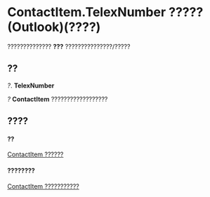 
# ContactItem.TelexNumber ????? (Outlook)(????)

?????????????? **???** ???????????????/?????


## ??

 _?_. **TelexNumber**

 _?_ **ContactItem** ??????????????????


## ????


#### ??


[ContactItem ??????](8e32093c-a678-f1fd-3f35-c2d8994d166f.md)
#### ????????


[ContactItem ???????????](http://msdn.microsoft.com/library/a8b13369-4c87-02aa-e62a-1f3067e559fa%28Office.15%29.aspx)
